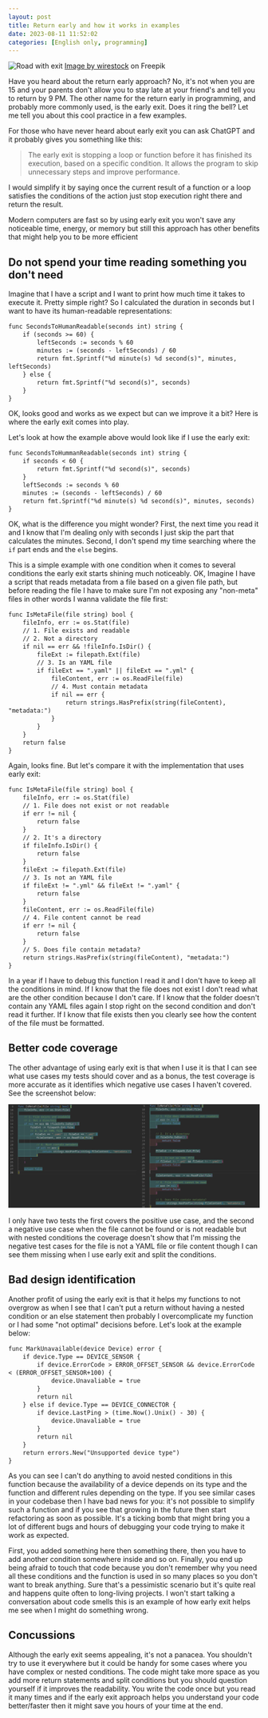 ```yaml
---
layout: post
title: Return early and how it works in examples
date: 2023-08-11 11:52:02
categories: [English only, programming]
---
```


![Road with exit](/assets/img/early-exit-thumbnail.jpg)
<span class="image-attribute">
	<a href="https://www.freepik.com/free-photo/cluster-street-signs-road-markings-entrance-loop_16226129.htm#query=highway%20exit&position=30&from_view=keyword&track=ais">Image by wirestock</a> on Freepik
</span>

Have you heard about the return early approach? No, it's not when you are 15 and your parents don't allow you to stay late at your friend's and tell you to return by 9 PM. The other name for the return early in programming, and probably more commonly used, is the early exit. Does it ring the bell? Let me tell you about this cool practice in a few examples.

For those who have never heard about early exit you can ask ChatGPT and it probably gives you something like this:

> The early exit is stopping a loop or function before it has finished its execution, based on a specific condition. It allows the program to skip unnecessary steps and improve performance.

I would simplify it by saying once the current result of a function or a loop satisfies the conditions of the action just stop execution right there and return the result.

Modern computers are fast so by using early exit you won't save any noticeable time, energy, or memory but still this approach has other benefits that might help you to be more efficient

## Do not spend your time reading something you don't need

Imagine that I have a script and I want to print how much time it takes to execute it. Pretty simple right? So I calculated the duration in seconds but I want to have its human-readable representations:

```golang
func SecondsToHumanReadable(seconds int) string {
	if (seconds >= 60) {
		leftSeconds := seconds % 60
		minutes := (seconds - leftSeconds) / 60
		return fmt.Sprintf("%d minute(s) %d second(s)", minutes, leftSeconds)
	} else {
		return fmt.Sprintf("%d second(s)", seconds)
	}
}
```

OK, looks good and works as we expect but can we improve it a bit? Here is where the early exit comes into play. 

Let's look at how the example above would look like if I use the early exit:

```golang
func SecondsToHummanReadable(seconds int) string {
	if seconds < 60 {
		return fmt.Sprintf("%d second(s)", seconds)
	}
	leftSeconds := seconds % 60
	minutes := (seconds - leftSeconds) / 60
	return fmt.Sprintf("%d minute(s) %d second(s)", minutes, seconds)
}
```

OK, what is the difference you might wonder? First, the next time you read it and I know that I'm dealing only with seconds I just skip the part that calculates the minutes. Second, I don't spend my time searching where the `if` part ends and the `else` begins. 

This is a simple example with one condition when it comes to several conditions the early exit starts shining much noticeably. OK, Imagine I have a script that reads metadata from a file based on a given file path, but before reading the file I have to make sure I'm not exposing any "non-meta" files in other words I wanna validate the file first:

```golang
func IsMetaFile(file string) bool {
	fileInfo, err := os.Stat(file)
	// 1. File exists and readable
	// 2. Not a directory
	if nil == err && !fileInfo.IsDir() {
		fileExt := filepath.Ext(file)
		// 3. Is an YAML file
		if fileExt == ".yaml" || fileExt == ".yml" {
			fileContent, err := os.ReadFile(file)
			// 4. Must contain metadata
			if nil == err {
				return strings.HasPrefix(string(fileContent), "metadata:")
			}
		}
	}
	return false
}
```

Again, looks fine. But let's compare it with the implementation that uses early exit:

```golang
func IsMetaFile(file string) bool {
	fileInfo, err := os.Stat(file)
	// 1. File does not exist or not readable
	if err != nil {
		return false
	}
	// 2. It's a directory
	if fileInfo.IsDir() {
		return false
	}
	fileExt := filepath.Ext(file)
	// 3. Is not an YAML file
	if fileExt != ".yml" && fileExt != ".yaml" {
		return false
	}
	fileContent, err := os.ReadFile(file)
	// 4. File content cannot be read
	if err != nil {
		return false
	}
	// 5. Does file contain metadata?
	return strings.HasPrefix(string(fileContent), "metadata:")
}
```

In a year if I have to debug this function I read it and I don't have to keep all the conditions in mind. If I know that the file does not exist I don't read what are the other condition because I don't care. If I know that the folder doesn't contain any YAML files again I stop right on the second condition and don't read it further. If I know that file exists then you clearly see how the content of the file must be formatted.

## Better code coverage

The other advantage of using early exit is that when I use it is that I can see what use cases my tests should cover and as a bonus, the test coverage is more accurate as it identifies which negative use cases I haven't covered. See the screenshot below:

![Code coverage examples](/assets/img/early-exit-coverage-example.jpeg)

I only have two tests the first covers the positive use case, and the second a negative use case when the file cannot be found or is not readable but with nested conditions the coverage doesn't show that I'm missing the negative test cases for the file is not a YAML file or file content though I can see them missing when I use early exit and split the conditions.

## Bad design identification

Another profit of using the early exit is that it helps my functions to not overgrow as when I see that I can't put a return without having a nested condition or an else statement then probably I overcomplicate my function or I had some "not optimal" decisions before. Let's look at the example below:

```golang
func MarkUnavailable(device Device) error {
	if device.Type == DEVICE_SENSOR {
		if device.ErrorCode > ERROR_OFFSET_SENSOR && device.ErrorCode < (ERROR_OFFSET_SENSOR+100) {
			device.Unavaliable = true
		}
		return nil
	} else if device.Type == DEVICE_CONNECTOR {
		if device.LastPing > (time.Now().Unix() - 30) {
			device.Unavaliable = true
		}
		return nil
	}
	return errors.New("Unsupported device type")
}
```

As you can see I can't do anything to avoid nested conditions in this function because the availability of a device depends on its type and the function and different rules depending on the type. If you see similar cases in your codebase then I have bad news for you: it's not possible to simplify such a function and if you see that growing in the future then start refactoring as soon as possible. It's a ticking bomb that might bring you a lot of different bugs and hours of debugging your code trying to make it work as expected. 

First, you added something here then something there, then you have to add another condition somewhere inside and so on. Finally, you end up being afraid to touch that code because you don't remember why you need all these conditions and the function is used in so many places so you don't want to break anything. Sure that's a pessimistic scenario but it's quite real and happens quite often to long-living projects. I won't start talking a conversation about code smells this is an example of how early exit helps me see when I might do something wrong.

## Concussions

Although the early exit seems appealing, it's not a panacea. You shouldn't try to use it everywhere but it could be handy for some cases where you have complex or nested conditions. The code might take more space as you add more return statements and split conditions but you should question yourself if it improves the readability. You write the code once but you read it many times and if the early exit approach helps you understand your code better/faster then it might save you hours of your time at the end.  